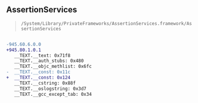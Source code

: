 ## AssertionServices

> `/System/Library/PrivateFrameworks/AssertionServices.framework/AssertionServices`

```diff

-945.60.6.0.0
+945.80.1.0.1
   __TEXT.__text: 0x71f8
   __TEXT.__auth_stubs: 0x480
   __TEXT.__objc_methlist: 0x6fc
-  __TEXT.__const: 0x11c
+  __TEXT.__const: 0x124
   __TEXT.__cstring: 0x88f
   __TEXT.__oslogstring: 0x3d7
   __TEXT.__gcc_except_tab: 0x34

```
